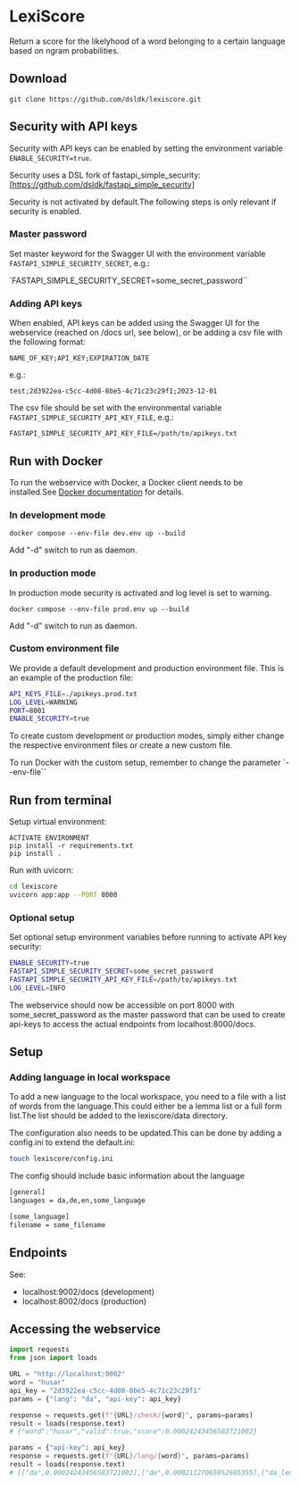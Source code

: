 # LexiScore

Return a score for the likelyhood of a word belonging to a certain language based on ngram probabilities.

## Download

```console
git clone https://github.com/dsldk/lexiscore.git
```

## Security with API keys

Security with API keys can be enabled by setting the environment variable `ENABLE_SECURITY=true`.

Security uses a DSL fork of fastapi_simple_security: [https://github.com/dsldk/fastapi_simple_security]

Security is not activated by default.The following steps is only relevant if security is enabled.

### Master password

Set master keyword for the Swagger UI with the environment variable `FASTAPI_SIMPLE_SECURITY_SECRET`, e.g.:

`FASTAPI_SIMPLE_SECURITY_SECRET=some_secret_password``

### Adding API keys

When enabled, API keys can be added using the Swagger UI for the webservice (reached on /docs url, see below), or be adding a csv file with the following format:

`
NAME_OF_KEY;API_KEY;EXPIRATION_DATE
`

e.g.:

`test;2d3922ea-c5cc-4d08-8be5-4c71c23c29f1;2023-12-01`

The csv file should be set with the environmental variable `FASTAPI_SIMPLE_SECURITY_API_KEY_FILE`, e.g.:

`FASTAPI_SIMPLE_SECURITY_API_KEY_FILE=/path/to/apikeys.txt`

## Run with Docker

To run the webservice with Docker, a Docker client needs to be installed.See [Docker documentation](https://www.docker.com) for details.

### In development mode

```console
docker compose --env-file dev.env up --build
```

Add "-d" switch to run as daemon.

### In production mode

In production mode security is activated and log level is set to warning.

```console
docker compose --env-file prod.env up --build
```

Add "-d" switch to run as daemon.

### Custom environment file

We provide a default development and production environment file.
This is an example of the production file:

```bash
API_KEYS_FILE=./apikeys.prod.txt
LOG_LEVEL=WARNING
PORT=8001
ENABLE_SECURITY=true
```

To create custom development or production modes, simply either change the respective environment files or create a new custom file.

To run Docker with the custom setup, remember to change the parameter `--env-file``

## Run from terminal

Setup virtual environment:

```console
ACTIVATE ENVIRONMENT
pip install -r requirements.txt
pip install .
```

Run with uvicorn:

```bash
cd lexiscore
uvicorn app:app --PORT 8000
```

### Optional setup

Set optional setup environment variables before running to activate API key security:

```bash
ENABLE_SECURITY=true
FASTAPI_SIMPLE_SECURITY_SECRET=some_secret_password
FASTAPI_SIMPLE_SECURITY_API_KEY_FILE=/path/to/apikeys.txt
LOG_LEVEL=INFO
```

The webservice should now be accessible on port 8000 with some_secret_password as the master password that can be used to create api-keys to access the actual endpoints from localhost:8000/docs.

## Setup

### Adding language in local workspace

To add a new language to the local workspace, you need to a file with a list of words from the language.This could either be a lemma list or a full form list.The list should be added to the lexiscore/data directory.

The configuration also needs to be updated.This can be done by adding a config.ini to extend the default.ini:

```bash
touch lexiscore/config.ini
```

The config should include basic information about the language

```txt
[general]
languages = da,de,en,some_language

[some_language]
filename = some_filename
```

## Endpoints

See:

* localhost:9002/docs (development)
* localhost:8002/docs (production)

## Accessing the webservice

```python
import requests
from json import loads

URL = "http://localhost:9002"
word = "husar"
api_key = "2d3922ea-c5cc-4d08-8be5-4c71c23c29f1"
params = {"lang": "da", "api-key": api_key}

response = requests.get(f"{URL}/check/{word}", params=params)
result = loads(response.text)
# {"word":"husar","valid":true,"score":0.00024243456583721002}

params = {"api-key": api_key}
response = requests.get(f"{URL}/lang/{word}", params=params)
result = loads(response.text)
# [["da",0.00024243456583721002],["de",0.00021127065052605355],["da_lemma",0.0001922643763442915],["en",4.605676657984788e-06]]
```
